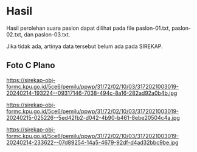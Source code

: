 # Hasil

Hasil perolehan suara paslon dapat dilihat pada file paslon-01.txt, paslon-02.txt, dan paslon-03.txt.

Jika tidak ada, artinya data tersebut belum ada pada SIREKAP.

## Foto C Plano

https://sirekap-obj-formc.kpu.go.id/5ce6/pemilu/ppwp/31/72/02/10/03/3172021003019-20240214-193224--09317146-7038-494c-8a16-282ad92a0b4b.jpg

https://sirekap-obj-formc.kpu.go.id/5ce6/pemilu/ppwp/31/72/02/10/03/3172021003019-20240215-025226--5ed42fb2-d042-4b90-b461-8ebe20504c4a.jpg

https://sirekap-obj-formc.kpu.go.id/5ce6/pemilu/ppwp/31/72/02/10/03/3172021003019-20240214-233622--07d89254-14a5-4679-92df-d4ad32bbc9be.jpg

